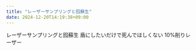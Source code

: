 ```yaml
---
title: "レーザーサンプリングと囮蘇生"
date: 2024-12-20T14:19:38+09:00
---
```

レーザーサンプリングと囮蘇生
盾にしたいだけで死んでほしくない
10%削りレーザー
